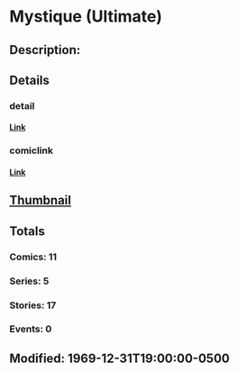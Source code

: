 # Mystique (Ultimate)
## Description: 
## Details
### detail
#### [Link](http://marvel.com/characters/1552/mystique?utm_campaign=apiRef&utm_source=225578a89fc76f3d20fbffda5d17a88d)
### comiclink
#### [Link](http://marvel.com/comics/characters/1011129/mystique_ultimate?utm_campaign=apiRef&utm_source=225578a89fc76f3d20fbffda5d17a88d)
## [Thumbnail](http://i.annihil.us/u/prod/marvel/i/mg/b/40/image_not_available.jpg)
## Totals
### Comics: 11
### Series: 5
### Stories: 17
### Events: 0
## Modified: 1969-12-31T19:00:00-0500